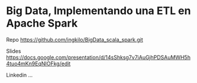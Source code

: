 # Big Data, Implementando una ETL en Apache Spark

Repo
https://github.com/ingkilo/BigData_scala_spark.git

Slides
https://docs.google.com/presentation/d/14sShksg7v7iAuGjhPDSAuMWH5h4tuo4mKn9EqNIOFkg/edit

Linkedin
...
